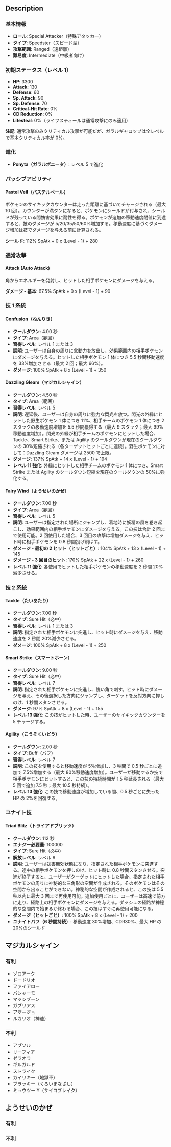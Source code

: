 ## Description

### 基本情報

- **ロール**: Special Attacker（特殊アタッカー）
- **タイプ**: Speedster（スピード型）
- **攻撃範囲**: Ranged（遠距離）
- **難易度**: Intermediate（中級者向け）

### 初期ステータス（レベル 1）

- **HP**: 3300
- **Attack**: 130
- **Defense**: 60
- **Sp. Attack**: 90
- **Sp. Defense**: 70
- **Critical-Hit Rate**: 0%
- **CD Reduction**: 0%
- **Lifesteal**: 0%（ライフスティールは通常攻撃にのみ適用）

**注記**: 通常攻撃のみクリティカル攻撃が可能だが、ガラルギャロップは全レベルで基本クリティカル率が 0%。

### 進化

- **Ponyta（ガラルポニータ）**: レベル 5 で進化

### パッシブアビリティ

#### Pastel Veil（パステルベール）

ポケモンのサイキックカウンターは走った距離に基づいてチャージされる（最大 10 回）。カウンターが満タンになると、ポケモンにシールドが付与され、シールドが残っている間妨害効果に耐性を得る。ポケモンが追加の移動速度閾値に到達すると、技のダメージが 5/20/35/50/60%増加する。移動速度に基づくダメージ増加は技でダメージを与える前に計算される。

**シールド**: 112% SpAtk + 0 x (Level - 1) + 280

### 通常攻撃

#### Attack (Auto Attack)

角からエネルギーを発射し、ヒットした相手ポケモンにダメージを与える。

**ダメージ - 基本**: 67.5% SpAtk + 0 x (Level - 1) + 90

### 技 1 系統

#### Confusion（ねんりき）

- **クールダウン**: 4.00 秒
- **タイプ**: Area（範囲）
- **習得レベル**: レベル 1 または 3
- **説明**: ユーザーは自身の周りに念動力を放出し、効果範囲内の相手ポケモンにダメージを与える。ヒットした相手ポケモン 1 体につき 5.5 秒間移動速度を 33%増加させる（最大 2 回；最大 66%）。
- **ダメージ**: 100% SpAtk + 8 x (Level - 1) + 350

#### Dazzling Gleam（マジカルシャイン）

- **クールダウン**: 4.50 秒
- **タイプ**: Area（範囲）
- **習得レベル**: レベル 5
- **説明**: 遅延後、ユーザーは自身の周りに強力な閃光を放つ。閃光の外縁にヒットした野生ポケモン 1 体につき 11%、相手チームのポケモン 1 体につき 2 スタックの移動速度増加を 5.5 秒間獲得する（最大 9 スタック；最大 99%移動速度増加）。閃光の外縁が相手チームのポケモンにヒットした場合、Tackle、Smart Strike、または Agility のクールダウンが現在のクールダウンの 30%短縮される（各ターゲットヒットごとに連続）。野生ポケモンに対して：Dazzling Gleam ダメージは 2500 で上限。
- **ダメージ**: 137% SpAtk + 14 x (Level - 1) + 194
- **レベル 11 強化**: 外縁にヒットした相手チームのポケモン 1 体につき、Smart Strike または Agility のクールダウン短縮を現在のクールダウンの 50%に強化する。

#### Fairy Wind（ようせいのかぜ）

- **クールダウン**: 7.00 秒
- **タイプ**: Area（範囲）
- **習得レベル**: レベル 5
- **説明**: ユーザーは指定された場所にジャンプし、着地時に妖精の風を巻き起こし、効果範囲内の相手ポケモンにダメージを与える。この技は合計 2 回まで使用可能。2 回使用した場合、3 回目の攻撃は増加ダメージを与え、ヒット時に相手ポケモンを 0.8 秒間投げ飛ばす。
- **ダメージ - 最初の 2 ヒット（ヒットごと）**: 104% SpAtk + 13 x (Level - 1) + 145
- **ダメージ - 3 回目のヒット**: 170% SpAtk + 22 x (Level - 1) + 260
- **レベル 11 強化**: 各使用でヒットした相手ポケモンの移動速度を 2 秒間 20%減少させる。

### 技 2 系統

#### Tackle（たいあたり）

- **クールダウン**: 7.00 秒
- **タイプ**: Sure Hit（必中）
- **習得レベル**: レベル 1 または 3
- **説明**: 指定された相手ポケモンに突進し、ヒット時にダメージを与え、移動速度を 2 秒間 20%減少させる。
- **ダメージ**: 100% SpAtk + 8 x (Level - 1) + 250

#### Smart Strike（スマートホーン）

- **クールダウン**: 9.00 秒
- **タイプ**: Sure Hit（必中）
- **習得レベル**: レベル 7
- **説明**: 指定された相手ポケモンに突進し、鋭い角で刺す。ヒット時にダメージを与え、その後選択した方向にジャンプし、ターゲットを反対方向に押しのけ、1 秒間スタンさせる。
- **ダメージ**: 97% SpAtk + 8 x (Level - 1) + 155
- **レベル 13 強化**: この技がヒットした時、ユーザーのサイキックカウンターを 5 チャージする。

#### Agility（こうそくいどう）

- **クールダウン**: 2.00 秒
- **タイプ**: Buff（バフ）
- **習得レベル**: レベル 7
- **説明**: この技を使用すると移動速度が 5%増加し、3 秒間で 0.5 秒ごとに追加で 7.5%増加する（最大 80%移動速度増加）。ユーザーが移動するか技で相手ポケモンにヒットすると、この技の持続時間が 1.5 秒延長される（最大 5 回で追加 7.5 秒；最大 10.5 秒持続）。
- **レベル 13 強化**: この技で移動速度が増加している間、0.5 秒ごとに失った HP の 2%を回復する。

### ユナイト技

#### Triad Blitz（トライアドブリッツ）

- **クールダウン**: 112 秒
- **エナジー必要量**: 100000
- **タイプ**: Sure Hit（必中）
- **解放レベル**: レベル 9
- **説明**: ユーザーは妨害無効状態になり、指定された相手ポケモンに突進する。途中の相手ポケモンを押しのけ、ヒット時に 0.8 秒間スタンさせる。突進が終了すると、ユーザーがターゲットにヒットした場合、指定された相手ポケモンの周りに神秘的な三角形の空間が作成される。そのポケモンはその空間から出ることができない。神秘的な空間が作成されると、この技は 5.5 秒以内に最大 3 回まで再使用可能。追加使用ごとに、ユーザーは高速で前方に走り、経路上の相手ポケモンにダメージを与える。ダッシュの経路が神秘的な空間内で始まるか終わる場合、この技はすぐに再使用可能になる。
- **ダメージ（ヒットごと）**: 100% SpAtk + 8 x (Level - 1) + 200
- **ユナイトバフ（6 秒間持続）**: 移動速度 30%増加、CDR30%、最大 HP の 20%のシールド

## マジカルシャイン

### 有利

- ゾロアーク
- ドードリオ
- ファイアロー
- バシャーモ
- マッシブーン
- ガブリアス
- アマージョ
- ルカリオ（神速）

### 不利

- アブソル
- リーフィア
- ゼラオラ
- ギルガルド
- ストライク
- カイリキー（地獄車）
- ブラッキー（くろいまなざし）
- ミュウツー Y（サイコブレイク）

## ようせいのかぜ

### 有利

### 不利
